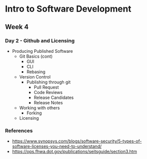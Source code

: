 # Intro to Software Development
## Week 4
### Day 2 - Github and Licensing
* Producing Published Software
	* Git Basics (cont)
		* GUI
		* CLI
		* Rebasing
	* Version Control
		* Publishing through git
			* Pull Request
			* Code Reviews
			* Release Candidates
			* Release Notes
	* Working with others
		* Forking
	* Licensing


### References
* https://www.synopsys.com/blogs/software-security/5-types-of-software-licenses-you-need-to-understand/
* https://ops.fhwa.dot.gov/publications/seitsguide/section3.htm